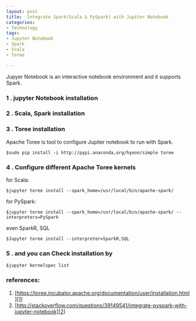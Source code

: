 ```yaml
---
layout: post
title:  Integrate Spark(Scala & PySpark) with Jupiter Notebook
categories: 
- Technology
tags:
- Jupyter Notebook
- Spark
- Scala
- Toree

---
```


Jupyer Notebook is an interactive notebook environment and it supports Spark.



### 1 . jupyter Notebook installation

### 2 . Scala, Spark installation

### 3 . **Toree installation**

 Apache Toree is tool to configure Jupiter notebook to run with Spark.

	$sudo pip install -i http://pypi.anaconda,org/hyoon/simple toree



### 4 . Configure different Apache Toree kernels

for Scala:

	$jupyter toree install --spark_home=/usr/local/bin/apache-spark/
 
for PySpark:

	$jupyter toree install --spark_home=/usr/local/bin/apache-spark/ --interpreters=PySpark

even SparkR, SQL

	$Jupyter toree install --interpreter=SparkR,SQL

### 5 .  and you can Check installation by
	$jupyter kernelspec list



### references:

1. [https://toree.incubator.apache.org/documentation/user/installation.html][1]
2. [http://stackoverflow.com/questions/39149541/integrate-pyspark-with-jupyter-notebook][2]

[1]:	https://toree.incubator.apache.org/documentation/user/installation.html "Apache Toree Installation"
[2]:	http://stackoverflow.com/questions/39149541/integrate-pyspark-with-jupyter-notebook " solution is to install Apache Toree."